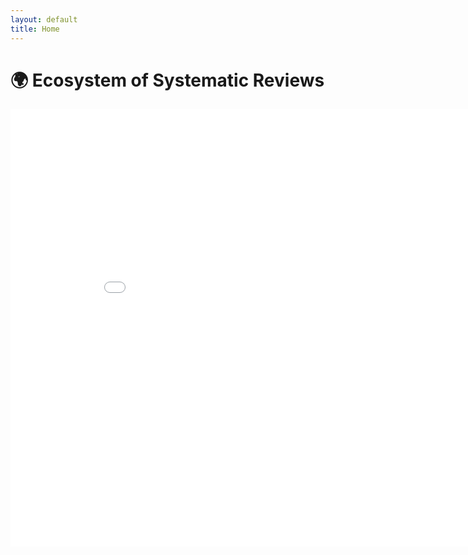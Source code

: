```yaml
---
layout: default
title: Home
---
```


# 🌍 Ecosystem of Systematic Reviews  

<iframe src="/ecosystem-reviews/carbon_pricing_graph.html" width="900" height="700" style="border:none;"></iframe>
